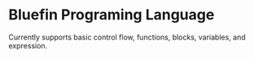 # Bluefin Programing Language

Currently supports basic control flow, functions, blocks, variables, and expression.



